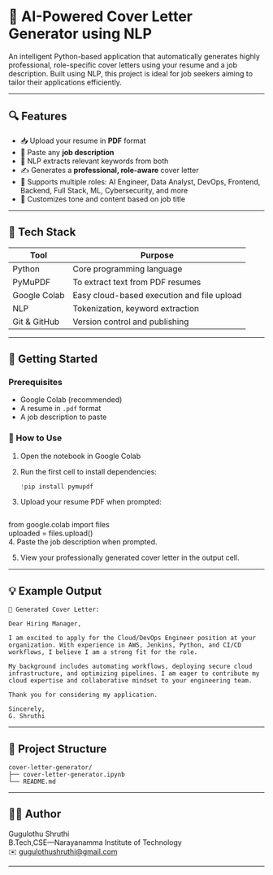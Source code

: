# 📄 AI-Powered Cover Letter Generator using NLP

An intelligent Python-based application that automatically generates highly professional, role-specific cover letters using your resume and a job description. Built using NLP, this project is ideal for job seekers aiming to tailor their applications efficiently.

---

## 🔍 Features

- 📥 Upload your resume in **PDF** format  
- 🧾 Paste any **job description**  
- 🧠 NLP extracts relevant keywords from both  
- ✍️ Generates a **professional, role-aware** cover letter  
- 🧩 Supports multiple roles: AI Engineer, Data Analyst, DevOps, Frontend, Backend, Full Stack, ML, Cybersecurity, and more  
- 📄 Customizes tone and content based on job title  

---

## 🧰 Tech Stack

| Tool         | Purpose                                      |
|--------------|----------------------------------------------|
| Python       | Core programming language                    |
| PyMuPDF      | To extract text from PDF resumes             |
| Google Colab | Easy cloud-based execution and file upload   |
| NLP          | Tokenization, keyword extraction             |
| Git & GitHub | Version control and publishing               |

---

## 🚀 Getting Started

### Prerequisites

- Google Colab (recommended)  
- A resume in `.pdf` format  
- A job description to paste

### 🔧 How to Use

1. Open the notebook in Google Colab  
2. Run the first cell to install dependencies:

   ```python
   !pip install pymupdf
3. Upload your resume PDF when prompted:

   ```bash
 from google.colab import files  
uploaded = files.upload()
<br>
4. Paste the job description when prompted.

5. View your professionally generated cover letter in the output cell.

  
---
## 💡 Example Output

```
📄 Generated Cover Letter:

Dear Hiring Manager,

I am excited to apply for the Cloud/DevOps Engineer position at your organization. With experience in AWS, Jenkins, Python, and CI/CD workflows, I believe I am a strong fit for the role.

My background includes automating workflows, deploying secure cloud infrastructure, and optimizing pipelines. I am eager to contribute my cloud expertise and collaborative mindset to your engineering team.

Thank you for considering my application.

Sincerely,  
G. Shruthi

```

---

## 📂 Project Structure

```
cover-letter-generator/
├── cover-letter-generator.ipynb
└── README.md
```

---

## 🙋‍♀️ Author

Gugulothu Shruthi  
B.Tech,CSE—Narayanamma Institute of Technology  
✉️ [gugulothushruthi@gmail.com](mailto:gugulothushruthi@gmail.com)

---
